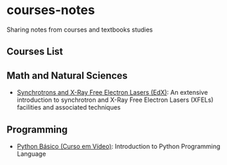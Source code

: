 # courses-notes
Sharing notes from courses and textbooks studies

## Courses List

## Math and Natural Sciences
- [Synchrotrons and X-Ray Free Electron Lasers (EdX)](programming/python-curso_em_video/python-curso_em_video.md): An extensive introduction to synchrotron and X-Ray Free Electron Lasers (XFELs) facilities and associated techniques

## Programming
- [Python Básico (Curso em Vídeo)](programming/python-curso_em_video/python-curso_em_video.md): Introduction to Python Programming Language
